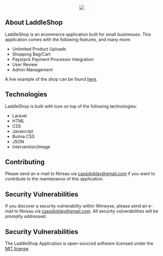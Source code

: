 <p align="center"><img src="https://www.laddle.io/logo/6.png"></p>

## About LaddleShop

LaddleShop is an ecommerce application built for small businesses. This application comes with the following features, and many more:
  - Unlimited Product Uploads
  - Shopping Bag/Cart
  - Paystack Payment Processor Integration
  - User Review
  - Admin Management
  
 A live example of the shop can be found [here](https://www.flowersghana.com).

## Technologies

LaddleShop is built with love on top of the following technologies:
  - Laravel
  - HTML
  - CSS
  - Javascript
  - Bulma CSS
  - JSON
  - Intervention/Image
 
## Contributing
 
 Please send an e-mail to Ninsau via [cassidyblay@gmail.com](mailto:cassidyblay@gmail.com) if you want to contribute to the maintenance of this application.
 
## Security Vulnerabilities

If you discover a security vulnerability within Winwyse, please send an e-mail to Ninsau via [cassidyblay@gmail.com](mailto:cassidyblay@gmail.com). All security vulnerabilities will be promptly addressed.

## Security Vulnerabilities
 
The LaddleShop Application is open-sourced software licensed under the [MIT license](https://opensource.org/licenses/MIT).
